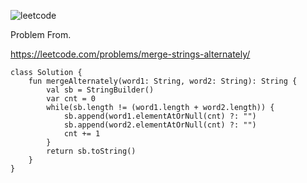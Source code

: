 ![leetcode](https://user-images.githubusercontent.com/77060863/232643962-7dae8b9d-3e82-4fbb-b2dc-e23c60f056f6.PNG)

Problem From.

https://leetcode.com/problems/merge-strings-alternately/

```
class Solution {
    fun mergeAlternately(word1: String, word2: String): String {
        val sb = StringBuilder()
        var cnt = 0
        while(sb.length != (word1.length + word2.length)) {
            sb.append(word1.elementAtOrNull(cnt) ?: "")
            sb.append(word2.elementAtOrNull(cnt) ?: "")
            cnt += 1
        }
        return sb.toString()
    }
}
```
